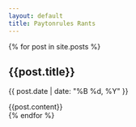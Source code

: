 ```yaml
---
layout: default
title: Paytonrules Rants
---
```


{% for post in site.posts %}
  <article>
    <h1 class="title">{{post.title}}</h1>
    <p class="date">{{ post.date | date: "%B %d, %Y" }}</p>
    {{post.content}}
  </article>
{% endfor %}
